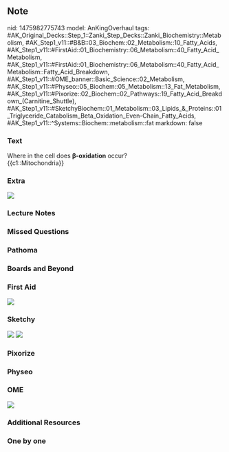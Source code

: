 ## Note
nid: 1475982775743
model: AnKingOverhaul
tags: #AK_Original_Decks::Step_1::Zanki_Step_Decks::Zanki_Biochemistry::Metabolism, #AK_Step1_v11::#B&B::03_Biochem::02_Metabolism::10_Fatty_Acids, #AK_Step1_v11::#FirstAid::01_Biochemistry::06_Metabolism::40_Fatty_Acid_Metabolism, #AK_Step1_v11::#FirstAid::01_Biochemistry::06_Metabolism::40_Fatty_Acid_Metabolism::Fatty_Acid_Breakdown, #AK_Step1_v11::#OME_banner::Basic_Science::02_Metabolism, #AK_Step1_v11::#Physeo::05_Biochem::05_Metabolism::13_Fat_Metabolism, #AK_Step1_v11::#Pixorize::02_Biochem::02_Pathways::19_Fatty_Acid_Breakdown_(Carnitine_Shuttle), #AK_Step1_v11::#SketchyBiochem::01_Metabolism::03_Lipids_&_Proteins::01_Triglyceride_Catabolism_Beta_Oxidation_Even-Chain_Fatty_Acids, #AK_Step1_v11::^Systems::Biochem::metabolism::fat
markdown: false

### Text
<div>
  <div>
    <div>
      Where in the cell does <b>β-oxidation</b> occur?
    </div>
    <div>
      {{c1::Mitochondria}}
    </div>
  </div>
</div>

### Extra
<img src="paste-438627830071743.jpg">

### Lecture Notes


### Missed Questions


### Pathoma


### Boards and Beyond


### First Aid
<img src="tmplhWmdJ.png">

### Sketchy
<img src="Screen%20Shot%202021-01-07%20at%2015.21.26.jpg">
<img src="Screen%20Shot%202021-01-07%20at%2015.21.42.jpg">

### Pixorize


### Physeo


### OME
<div class="ome-widget">
  <a href=
  "https://onlinemeded.org/spa/metabolism?ref=anki"><img src=
  "_OME_AnkiFlashcards_Topic_1.png"></a>
</div>

### Additional Resources


### One by one

